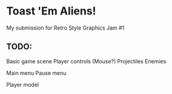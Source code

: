 # Toast 'Em Aliens!

My submission for Retro Style Graphics Jam #1

## TODO:

Basic game scene
Player controls (Mouse?)
Projectiles
Enemies

Main menu
Pause menu

Player model


